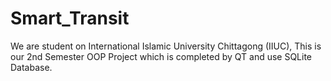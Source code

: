 # Smart_Transit
We are student on International Islamic University Chittagong (IIUC), This is our 2nd Semester OOP Project which is completed by QT and use SQLite Database.
